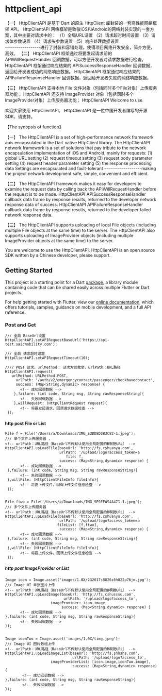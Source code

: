 # httpclient_api
 【一】
  HttpClientAPI 是基于 Dart 的原生 HttpClient 库封装的一套高性能网络框架 API。
  HttpClientAPI 网络框架是致敬iOS和Android的网络封装实现的一套方案，其中主要对请求中的： 
  （1）全局URL设置 
  （2）请求超时时间设置
  （3）请求体参数设置 
  （4）请求头参数设置 
  （5）响应处理数据设置    
    ------------------进行了封装和容错处理，使得项目网络开发安全，简介方便，高效。
 【二】
  HttpClientAPI 框架通过将要发起请求前的 APIWillRequestHandler 回调数据，可以方便开发者对请求数据进行检查。
  HttpClientAPI 框架通过响应结果的 APISuccessResponseHandler 回调数据，返回给开发者成功的网络响应数据。
  HttpClientAPI 框架通过响应结果的 APIFailureResponseHandler 回调数据，返回给开发者失败的网络响应数据。

 【三】
  HttpClientAPI 支持本地 File 文件对象（包括同时多个File对象）上传服务器功能；
  HttpClientAPI 还支持 ImageProvider 对象（包括同时多个ImageProvider对象）上传服务器功能；
  HttpClientAPI Welcome to use.

  欢迎大家使用 HttpClientAPI。
  HttpClientAPI 是一位中国开发者编写的开源SDK，请支持。


【The synopsis of function】

 【一】
  The HttpClientAPI is a set of high-performance network framework apis encapsulated in the Dart native HttpClient library.
  The HttpClientAPI network framework is a set of solutions that pay tribute to the network encapsulation implementation of iOS and Android, mainly for requests:
  (1) global URL setting
  (2) request timeout setting
  (3) request body parameter setting
  (4) request header parameter setting
  (5) the response processing data Settings are encapsulated and fault-tolerant
   -------------------making the project network development safe, simple, convenient and efficient.

 【二】
  The HttpClientAPI framework makes it easy for developers to examine the request data by calling back the APIWillRequestHandler before the request is to be made.
  HttpClientAPI APISuccessResponseHandler callback data frame by response results, returned to the developer network response data of success.
  HttpClientAPI APIFailureResponseHandler callback data frame by response results, returned to the developer failed network response data.

 【三】
  The HttpClientAPI supports uploading of local File objects (including multiple File objects at the same time) to the server.
  The HttpClientAPI also supports uploading of ImageProvider objects (including multiple ImageProvider objects at the same time) to the server.

  You are welcome to use the HttpClientAPI.
  HttpClientAPI is an open source SDK written by a Chinese developer, please support.


## Getting Started

This project is a starting point for a Dart
[package](https://flutter.dev/developing-packages/),
a library module containing code that can be shared easily across
multiple Flutter or Dart projects.

For help getting started with Flutter, view our 
[online documentation](https://flutter.dev/docs), which offers tutorials, 
samples, guidance on mobile development, and a full API reference.


### Post and Get 
    /// 全局 BaseUrl设置
    HttpClientAPI.setAPIRequestBaseUrl('https://api-test.saicmobility.com');

    /// 全局 请求超时设置
    HttpClientAPI.setAPIRequestTimeout(10);

    //// POST 请求，urlMethod： 请求方式枚举，urlPath：URL路径
    HttpClientAPI.request(
       urlMethod: URLMethod.POST,
         urlPath: '/auth/v2/emergencycontact/passenger/checkhavecontact',
         success: (Map<String,dynamic> response) {
           <!-- 成功回调数据 -->
        },failure: (int code, String msg, String rawResponseString){
           <!-- 失败回调数据 -->
        },willRequest: (HttpClientRequest request){
           <!-- 将要发起请求，回调请求数据检查 -->
     });


#### http post File or List<File>

    File f = File('/Users/a/Downloads/IMG_E3DD8D0B3C82-1.jpeg');
    /// 单个文件上传服务器 ，
    <!-- urlPath：URL路径（BaseUrl不传默认使用全局配置的B啊铯URL） -->
    HttpClientAPI.upLoadFile(baseUrl: 'http://fs.cshuanyu.com',
                             urlPath: '/upload/logo?access_token=a
                                file: f,
                             success: (Map<String,dynamic> response) {
           <!-- 成功回调数据 -->
     },failure: (int code, String msg, String rawResponseString){
           <!-- 失败回调数据 -->
     },willFile: (HttpClientFileInfo fileInfo){
           <!-- 将要上传文件，回调上传文件信息检查 -->
     });

    
    File ftwo = File('/Users/a/Downloads/IMG_9E9EFA94A471-1.jpeg');
    /// 多个文件上传服务器
    <!-- urlPath：URL路径（BaseUrl不传默认使用全局配置的B啊铯URL） -->
    HttpClientAPI.upLoadFile(baseUrl: 'http://fs.cshuanyu.com',
                             urlPath: '/upload/logo?access_token=a
                            fileList: [f,ftwo],
                             success: (Map<String,dynamic> response) {
           <!-- 成功回调数据 -->
     },failure: (int code, String msg, String rawResponseString){
           <!-- 失败回调数据 -->
     },willFile: (HttpClientFileInfo fileInfo){
           <!-- 将要上传文件，回调上传文件信息检查 -->
     });


##### http post ImageProvider or List<ImageProvider>

    Image icon = Image.asset('images/1.0X/232017s8826z6h822p76jm.jpg');
    /// Image UI 单张图片上传
    <!-- urlPath：URL路径（BaseUrl不传默认使用全局配置的B啊铯URL） -->
    HttpClientAPI.upLoadImage(baseUrl: 'http://fs.cshusssu.com',
                               urlPath: '/upload/logo?access_to',
                         imageProvider: icon.image,
                              success: (Map<String,dynamic> response) {
           <!-- 成功回调数据 -->
    },failure: (int code, String msg, String rawResponseString){
           <!-- 失败回调数据 -->
    });


    Image iconTwo = Image.asset('images/1.0X/timg.jpeg');
    /// Image UI 图片数组上传
    <!-- urlPath：URL路径（BaseUrl不传默认使用全局配置的B啊铯URL） -->
    HttpClientAPI.upLoadImageList(baseUrl: 'http://fs.shhshs.com',
                                   urlPath: '/upload/logo?access_to',
                         imageProviderList: [icon.image,iconTwo.image],
                                   success: (Map<String,dynamic> response) {
            <!-- 成功回调数据 -->
    },failure: (int code, String msg, String rawResponseString){
            <!-- 失败回调数据 -->
    });
